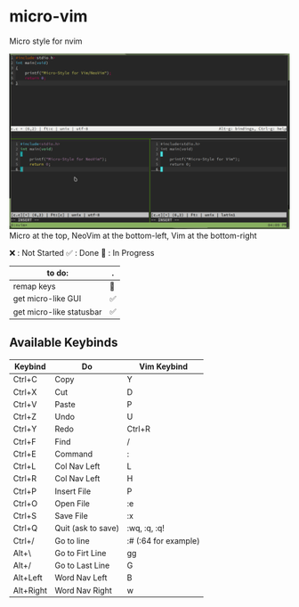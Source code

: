 # micro-vim
Micro style for nvim

![micro-vim](/picture.png)
Micro at the top, NeoVim at the bottom-left, Vim at the bottom-right

❌ : Not Started
✅ : Done
🔄 : In Progress

to do:                 | . |
---------------------- | --|
 remap keys            | 🔄|
 get micro-like GUI    | ✅ |
 get micro-like statusbar | ✅ |
 
## Available Keybinds

Keybind| Do           | Vim Keybind|
-------| ------------ | -   |
Ctrl+C | Copy         | Y   |
Ctrl+X | Cut          | D   |
Ctrl+V | Paste        | P   |
Ctrl+Z | Undo         | U   |
Ctrl+Y | Redo         | Ctrl+R  |
Ctrl+F | Find         | /   |
Ctrl+E | Command      | :   |
Ctrl+L | Col Nav Left | L   |
Ctrl+R | Col Nav Left | H   |
Ctrl+P | Insert File  | P   |
Ctrl+O | Open File    | :e  |
Ctrl+S | Save File    | :x  |
Ctrl+Q | Quit (ask to save)| :wq, :q, :q! |
Ctrl+/ | Go to line   | :# (:64 for example) |
Alt+\  | Go to Firt Line | gg |
Alt+/  | Go to Last Line | G |
Alt+Left | Word Nav Left | B |
Alt+Right | Word Nav Right | w |





